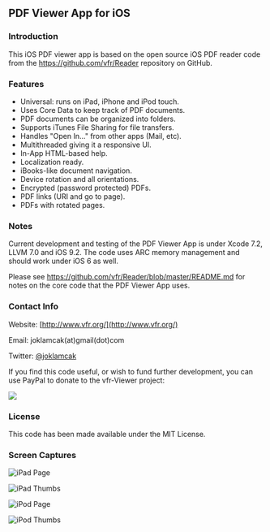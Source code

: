
## PDF Viewer App for iOS

### Introduction

This iOS PDF viewer app is based on the open source iOS PDF reader
code from the https://github.com/vfr/Reader repository on GitHub.

### Features

 - Universal: runs on iPad, iPhone and iPod touch.
 - Uses Core Data to keep track of PDF documents.
 - PDF documents can be organized into folders.
 - Supports iTunes File Sharing for file transfers.
 - Handles "Open In..." from other apps (Mail, etc).
 - Multithreaded giving it a responsive UI.
 - In-App HTML-based help.
 - Localization ready.
 - iBooks-like document navigation.
 - Device rotation and all orientations.
 - Encrypted (password protected) PDFs.
 - PDF links (URI and go to page).
 - PDFs with rotated pages.

### Notes

Current development and testing of the PDF Viewer App is under Xcode 7.2,
LLVM 7.0 and iOS 9.2. The code uses ARC memory management and should work
under iOS 6 as well.

Please see https://github.com/vfr/Reader/blob/master/README.md for notes
on the core code that the PDF Viewer App uses.

### Contact Info

Website: [http://www.vfr.org/](http://www.vfr.org/)

Email: joklamcak(at)gmail(dot)com

Twitter: [@joklamcak](https://twitter.com/joklamcak)

If you find this code useful, or wish to fund further development,
you can use PayPal to donate to the vfr-Viewer project:

<a href="https://www.paypal.com/cgi-bin/webscr?cmd=_donations&business=joklamcak@gmail.com&lc=US&item_name=vfr-Viewer&no_note=1&currency_code=USD"><img src="https://www.paypalobjects.com/en_US/i/btn/btn_donateCC_LG.gif"/></a>

### License

This code has been made available under the MIT License.

### Screen Captures

![iPad Page](http://i.imgur.com/jaeCPz1.png)<p></p>
![iPad Thumbs](http://i.imgur.com/1b4kY9s.png)<p></p>
![iPod Page](http://i.imgur.com/y8wWRDN.png)<p></p>
![iPod Thumbs](http://i.imgur.com/nddT2RP.png)<p></p>
